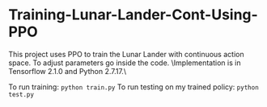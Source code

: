 # Training-Lunar-Lander-Cont-Using-PPO
This project uses PPO to train the Lunar Lander with continuous action space. To adjust parameters go inside the code. \Implementation is in Tensorflow 2.1.0 and Python 2.7.17.\

To run training: ```python train.py```
To run testing on my trained policy: ```python test.py```

